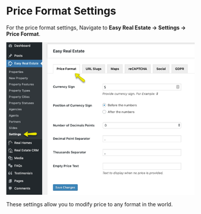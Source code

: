 # Price Format Settings

For the price format settings, Navigate to **Easy Real Estate → Settings → Price Format**.

![Real Homes Documentation](images/ere-tabs/price-format.png)

These settings allow you to modify price to any format in the world.